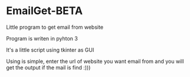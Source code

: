 # EmailGet-BETA
Little program to get email from website

Program is writen in pyhton 3

It's a little script using tkinter as GUI

Using is simple, enter the url of website you want email from
and you will get the output if the mail is find
:)))
